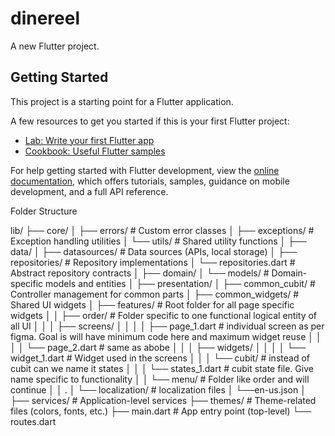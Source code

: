 # dinereel

A new Flutter project.

## Getting Started

This project is a starting point for a Flutter application.

A few resources to get you started if this is your first Flutter project:

- [Lab: Write your first Flutter app](https://docs.flutter.dev/get-started/codelab)
- [Cookbook: Useful Flutter samples](https://docs.flutter.dev/cookbook)

For help getting started with Flutter development, view the
[online documentation](https://docs.flutter.dev/), which offers tutorials,
samples, guidance on mobile development, and a full API reference.

Folder Structure

lib/
  ├── core/
  │     ├── errors/                         # Custom error classes
  │     ├── exceptions/                     # Exception handling utilities
  │     └── utils/                          # Shared utility functions
  │
  ├── data/
  │     ├── datasources/                    # Data sources (APIs, local storage)
  │     ├── repositories/                   # Repository implementations
  │     └── repositories.dart               # Abstract repository contracts
  │
  ├── domain/
  │    └── models/                          # Domain-specific models and entities
  │
  ├── presentation/
  │     ├── common_cubit/                   # Controller management for common parts
  │     ├── common_widgets/                 # Shared UI widgets
  │     ├── features/                       # Root folder for all page specific widgets
  │     │    ├── order/                     # Folder specific to one functional logical entity of all UI
  │     │    │    ├── screens/
  │     │    │    │    ├── page_1.dart      # individual screen as per figma. Goal is will have minimum code here and maximum widget reuse
  │     │    │    │    └── page_2.dart      # same as abobe
  │     │    │    ├── widgets/
  │     │    │    │    └── widget_1.dart    # Widget used in the screens
  │     │    │    └── cubit/                # instead of cubit can we name it states
  │     │    │         └── states_1.dart    # cubit state file. Give name specific to functionality
  │     │    └── menu/                      # Folder like order and will continue
  │     │    .
  │     └── localization/                   # localization files
  │           └──en-us.json
  │
  ├── services/                             # Application-level services
  ├── themes/                               # Theme-related files (colors, fonts, etc.)
  ├── main.dart                             # App entry point (top-level)
  └── routes.dart  
